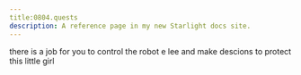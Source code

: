```yaml
---
title:0804.quests
description: A reference page in my new Starlight docs site.
---
```

there is a job for you to control the robot e lee and make descions to protect this little girl

